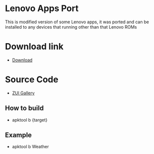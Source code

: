 # Lenovo Apps Port
This is modified version of some Lenovo apps, it was ported and can be installed to any devices that running other than that Lenovo ROMs

# Download link
- [Download](https://www.pling.com/p/1976709)

# Source Code
- [ZUI Gallery](https://github.com/AyraHikari/LenovoAppsPort/tree/master/ZuiGallery)

## How to build
- apktool b {target}

## Example
- apktool b Weather

